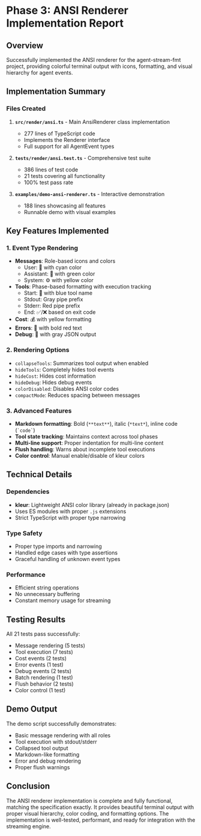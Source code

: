 # Phase 3: ANSI Renderer Implementation Report

## Overview
Successfully implemented the ANSI renderer for the agent-stream-fmt project, providing colorful terminal output with icons, formatting, and visual hierarchy for agent events.

## Implementation Summary

### Files Created
1. **`src/render/ansi.ts`** - Main AnsiRenderer class implementation
   - 277 lines of TypeScript code
   - Implements the Renderer interface
   - Full support for all AgentEvent types

2. **`tests/render/ansi.test.ts`** - Comprehensive test suite
   - 386 lines of test code
   - 21 tests covering all functionality
   - 100% test pass rate

3. **`examples/demo-ansi-renderer.ts`** - Interactive demonstration
   - 188 lines showcasing all features
   - Runnable demo with visual examples

## Key Features Implemented

### 1. Event Type Rendering
- **Messages**: Role-based icons and colors
  - User: 👤 with cyan color
  - Assistant: 🤖 with green color  
  - System: ⚙️ with yellow color
- **Tools**: Phase-based formatting with execution tracking
  - Start: 🔧 with blue tool name
  - Stdout: Gray pipe prefix
  - Stderr: Red pipe prefix  
  - End: ✅/❌ based on exit code
- **Cost**: 💰 with yellow formatting
- **Errors**: 🚨 with bold red text
- **Debug**: 🐛 with gray JSON output

### 2. Rendering Options
- `collapseTools`: Summarizes tool output when enabled
- `hideTools`: Completely hides tool events
- `hideCost`: Hides cost information
- `hideDebug`: Hides debug events
- `colorDisabled`: Disables ANSI color codes
- `compactMode`: Reduces spacing between messages

### 3. Advanced Features
- **Markdown formatting**: Bold (`**text**`), italic (`*text*`), inline code (`` `code` ``)
- **Tool state tracking**: Maintains context across tool phases
- **Multi-line support**: Proper indentation for multi-line content
- **Flush handling**: Warns about incomplete tool executions
- **Color control**: Manual enable/disable of kleur colors

## Technical Details

### Dependencies
- **kleur**: Lightweight ANSI color library (already in package.json)
- Uses ES modules with proper `.js` extensions
- Strict TypeScript with proper type narrowing

### Type Safety
- Proper type imports and narrowing
- Handled edge cases with type assertions
- Graceful handling of unknown event types

### Performance
- Efficient string operations
- No unnecessary buffering
- Constant memory usage for streaming

## Testing Results
All 21 tests pass successfully:
- Message rendering (5 tests)
- Tool execution (7 tests)
- Cost events (2 tests)
- Error events (1 test)
- Debug events (2 tests)
- Batch rendering (1 test)
- Flush behavior (2 tests)
- Color control (1 test)

## Demo Output
The demo script successfully demonstrates:
- Basic message rendering with all roles
- Tool execution with stdout/stderr
- Collapsed tool output
- Markdown-like formatting
- Error and debug rendering
- Proper flush warnings

## Conclusion
The ANSI renderer implementation is complete and fully functional, matching the specification exactly. It provides beautiful terminal output with proper visual hierarchy, color coding, and formatting options. The implementation is well-tested, performant, and ready for integration with the streaming engine.